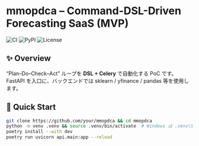 # mmopdca – Command-DSL-Driven Forecasting SaaS (MVP)

![CI](https://github.com/***/actions/workflows/ci.yml/badge.svg)
![PyPI](https://img.shields.io/pypi/v/mmopdca)
![License](https://img.shields.io/github/license/***)  <!-- 好みでバッジ追加 -->

## ✨ Overview
“Plan–Do–Check–Act” ループを **DSL + Celery** で自動化する PoC です。  
FastAPI を入口に、バックエンドでは sklearn / yfinance / pandas 等を使用します。

## 🚀 Quick Start
```bash
git clone https://github.com/your/mmopdca && cd mmopdca
python -m venv .venv && source .venv/bin/activate  # Windows は .venv\Scripts\Activate
poetry install --with dev
poetry run uvicorn api.main:app --reload
